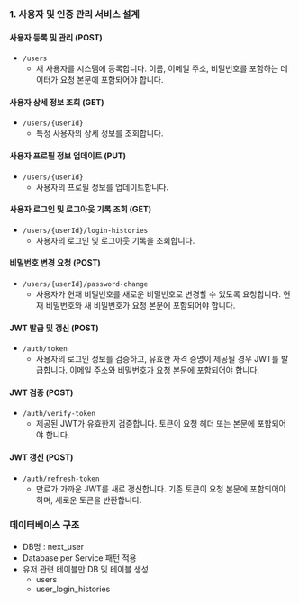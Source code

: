 ### 1. 사용자 및 인증 관리 서비스 설계
#### 사용자 등록 및 관리 (POST)
- `/users`
  - 새 사용자를 시스템에 등록합니다. 이름, 이메일 주소, 비밀번호를 포함하는 데이터가 요청 본문에 포함되어야 합니다.

#### 사용자 상세 정보 조회 (GET)
- `/users/{userId}`
  - 특정 사용자의 상세 정보를 조회합니다.

#### 사용자 프로필 정보 업데이트 (PUT)
- `/users/{userId}`
  - 사용자의 프로필 정보를 업데이트합니다.

#### 사용자 로그인 및 로그아웃 기록 조회 (GET)
- `/users/{userId}/login-histories`
  - 사용자의 로그인 및 로그아웃 기록을 조회합니다.

#### 비밀번호 변경 요청 (POST)
- `/users/{userId}/password-change`
  - 사용자가 현재 비밀번호를 새로운 비밀번호로 변경할 수 있도록 요청합니다. 현재 비밀번호와 새 비밀번호가 요청 본문에 포함되어야 합니다.

#### JWT 발급 및 갱신 (POST)
- `/auth/token`
  - 사용자의 로그인 정보를 검증하고, 유효한 자격 증명이 제공될 경우 JWT를 발급합니다. 이메일 주소와 비밀번호가 요청 본문에 포함되어야 합니다.

#### JWT 검증 (POST)
- `/auth/verify-token`
  - 제공된 JWT가 유효한지 검증합니다. 토큰이 요청 헤더 또는 본문에 포함되어야 합니다.

#### JWT 갱신 (POST)
- `/auth/refresh-token`
  - 만료가 가까운 JWT를 새로 갱신합니다. 기존 토큰이 요청 본문에 포함되어야 하며, 새로운 토큰을 반환합니다.

### 데이터베이스 구조
- DB명 : next_user
- Database per Service 패턴 적용
- 유저 관련 테이블만 DB 및 테이블 생성
  - users
  - user_login_histories